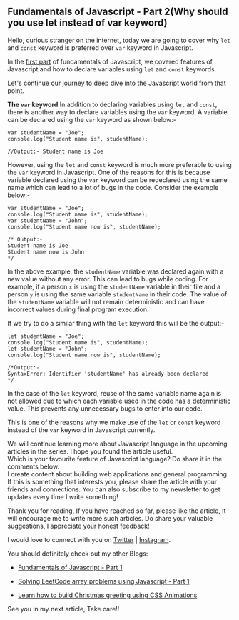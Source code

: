 ## Fundamentals of Javascript - Part 2(Why should you use let instead of var keyword)

Hello, curious stranger on the internet, today we are going to cover why `let` and `const` keyword is preferred over `var` keyword in Javascript.

In the  [first part](https://saurabhnative.hashnode.dev/fundamentals-of-javascript-part-1)  of fundamentals of Javascript, we covered features of Javascript and how to declare variables using `let` and `const` keywords.

Let's continue our journey to deep dive into the Javascript world from that point.

**The `var` keyword**
In addition to declaring variables using `let` and `const`, there is another way to declare variables using the `var` keyword.
A variable can be declared using the `var` keyword as shown below:-
```
var studentName = "Joe";
console.log("Student name is", studentName);

//Output:- Student name is Joe
``` 

However, using the `let` and `const` keyword is much more preferable to using the `var` keyword in Javascript. One of the reasons for this is because variable declared using the `var` keyword can be redeclared using the same name which can lead to a lot of bugs in the code.
Consider the example below:-

```
var studentName = "Joe";
console.log("Student name is", studentName);
var studentName = "John";
console.log("Student name now is", studentName);

/* Output:-
Student name is Joe
Student name now is John
*/
```
In the above example, the `studentName` variable was declared again with a new value without any error. This can lead to bugs while coding. For example, if a person `x` is using the `studentName` variable in their file and a person `y` is using the same variable `studentName` in their code. The value of the `studentName` variable will not remain deterministic and can have incorrect values during final program execution.

If we try to do a similar thing with the `let` keyword this will be the output:-

```
let studentName = "Joe";
console.log("Student name is", studentName);
let studentName = "John";
console.log("Student name now is", studentName);

/*Output:-
SyntaxError: Identifier 'studentName' has already been declared
*/
```

In the case of the `let` keyword, reuse of the same variable name again is not allowed due to which each variable used in the code has a deterministic value. This prevents any unnecessary bugs to enter into our code.

This is one of the reasons why we make use of the `let` or `const` keyword instead of the `var` keyword in Javascript currently.

We will continue learning more about Javascript language in the upcoming articles in the series. I hope you found the article useful.   
Which is your favourite feature of Javascript language? Do share it in the comments below.    
I create content about building web applications and general programming. If this is something that interests you, please share the article with your friends and connections. You can also subscribe to my newsletter to get updates every time I write something!

Thank you for reading, If you have reached so far, please like the article, It will encourage me to write more such articles. Do share your valuable suggestions, I appreciate your honest feedback!

I would love to connect with you on [Twitter](https://twitter.com/saurabhnative) | [Instagram](https://www.instagram.com/saurabhnative).

You should definitely check out my other Blogs:

- [Fundamentals of Javascript - Part 1](https://saurabhnative.hashnode.dev/fundamentals-of-javascript-part-1)

- [Solving LeetCode array problems using Javascript - Part 1](https://coderwhodreams.hashnode.dev/solving-leetcode-array-problems-using-javascript-part-1)

- [Learn how to build Christmas greeting using CSS Animations](https://coderwhodreams.hashnode.dev/learn-how-to-build-christmas-greeting-using-css-animations)

See you in my next article, Take care!!

